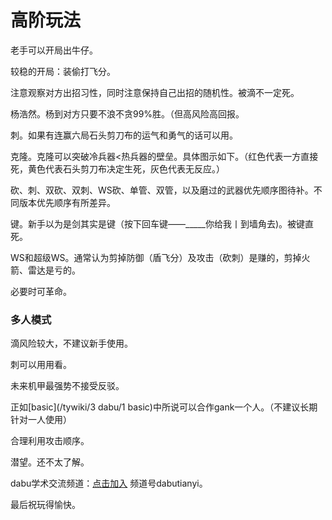 # 高阶玩法

老手可以开局出牛仔。

较稳的开局：装偷打飞分。

注意观察对方出招习性，同时注意保持自己出招的随机性。被滴不一定死。

杨浩然。杨到对方只要不浪不贪99%胜。（但高风险高回报。

刺。如果有连赢六局石头剪刀布的运气和勇气的话可以用。

克隆。克隆可以突破冷兵器<热兵器的壁垒。具体图示如下。（红色代表一方直接死，黄色代表石头剪刀布决定生死，灰色代表无反应。）

砍、刺、双砍、双刺、WS砍、单管、双管，以及磨过的武器优先顺序图待补。不同版本优先顺序有所差异。

键。新手以为是剑其实是键（按下回车键——\_\_\_\_\_你给我丨到墙角去)。被键直死。

WS和超级WS。通常认为剪掉防御（盾飞分）及攻击（砍刺）是赚的，剪掉火箭、雷达是亏的。

必要时可革命。

### 多人模式

滴风险较大，不建议新手使用。

刺可以用用看。

未来机甲最强势不接受反驳。

正如[basic](/tywiki/3 dabu/1 basic)中所说可以合作gank一个人。（不建议长期针对一人使用）

合理利用攻击顺序。

潜望。还不太了解。



dabu学术交流频道：[点击加入](https://pd.qq.com/s/2bjsi9jbh?b=9) 频道号dabutianyi。

最后祝玩得愉快。